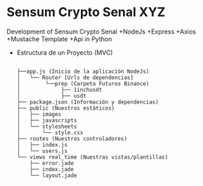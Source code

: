 # Sensum Crypto Senal XYZ
Development of Sensum Crypto Senal 
+NodeJs 
+Express
+Axios
+Mustache Template 
+Api in Python 



- Estructura de un Proyecto (MVC)
  ```

  ├──app.js (Inicio de la aplicación NodeJs)
  │   └── Router [Urls de dependencias]
  │        └──prep (Carpeta Futuros Binance)
  │             ├── 1inchusdt
  │             ├── usdt
  ├── package.json (Información y dependencias)
  ├── public (Nuestros estáticos)
  │   ├── images
  │   ├── javascripts
  │   └── stylesheets
  │       └── style.css
  ├── routes (Nuestros controladores)
  │   ├── index.js
  │   └── users.js
  └── views real_time (Nuestras vistas/plantillas)
      ├── error.jade
      ├── index.jade
      └── layout.jade
  ```
